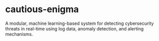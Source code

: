 # cautious-enigma
A modular, machine learning-based system for detecting cybersecurity threats in real-time using log data, anomaly detection, and alerting mechanisms.
